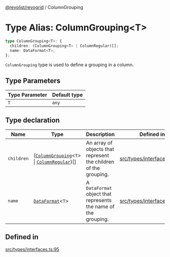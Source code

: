 [@revolist/revogrid](README.md) / ColumnGrouping

# Type Alias: ColumnGrouping\<T\>

```ts
type ColumnGrouping<T>: {
  children: (ColumnGrouping<T> | ColumnRegular)[];
  name: DataFormat<T>;
};
```

`ColumnGrouping` type is used to define a grouping in a column.

## Type Parameters

| Type Parameter | Default type |
| ------ | ------ |
| `T` | `any` |

## Type declaration

| Name | Type | Description | Defined in |
| ------ | ------ | ------ | ------ |
| `children` | ([`ColumnGrouping`](TypeAlias.ColumnGrouping.md)\<`T`\> \| [`ColumnRegular`](Interface.ColumnRegular.md))[] | An array of objects that represent the children of the grouping. | [src/types/interfaces.ts:99](https://github.com/revolist/revogrid/blob/e9570f9d5c0f862a9433b930661de46c89a93bd7/src/types/interfaces.ts#L99) |
| `name` | [`DataFormat`](TypeAlias.DataFormat.md)\<`T`\> | A `DataFormat` object that represents the name of the grouping. | [src/types/interfaces.ts:103](https://github.com/revolist/revogrid/blob/e9570f9d5c0f862a9433b930661de46c89a93bd7/src/types/interfaces.ts#L103) |

## Defined in

[src/types/interfaces.ts:95](https://github.com/revolist/revogrid/blob/e9570f9d5c0f862a9433b930661de46c89a93bd7/src/types/interfaces.ts#L95)
